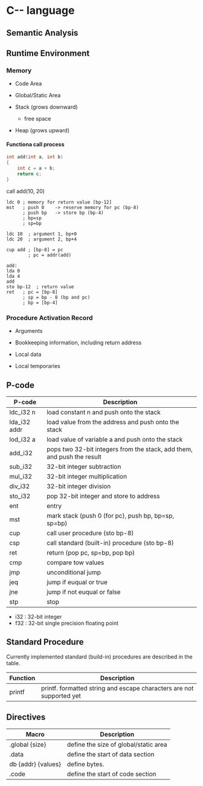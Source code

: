 # C-- language

## Semantic Analysis

## Runtime Environment

### Memory
- Code Area

- Global/Static Area

- Stack (grows downward)
  
  - free space

- Heap (grows upward)

#### Functiona call process

```C
int add(int a, int b)
{
    int c = a + b;
    return c;
}
```

call add(10, 20)

```
ldc 0 ; memory for return value [bp-12]
mst   ; push 0    -> reserve memory for pc (bp-8)
      ; push bp   -> store bp (bp-4)
      ; bp=sp
      ; sp=bp

ldc 10  ; argument 1, bp+0
ldc 20  ; argument 2, bp+4

cup add ; [bp-8] = pc
        ; pc = addr(add)

add:
lda 0
lda 4
add
sto bp-12  ; return value
ret   ; pc = [bp-8]
      ; sp = bp - 8 (bp and pc)
      ; bp = [bp-4]

```

### Procedure Activation Record
- Arguments

- Bookkeeping information, including return address

- Local data

- Local temporaries


## P-code
| P-code | Description |
|-|-|
| ldc_i32 n| load constant n and push onto the stack|
| lda_i32 addr| load value from the address and push onto the stack|
| lod_i32 a| load value of variable a and push onto the stack|
| add_i32 | pops two 32-bit integers from the stack, add them, and push the result |
| sub_i32 | 32-bit integer subtraction|
| mul_i32 | 32-bit integer multiplication |
| div_i32 | 32-bit integer division |
| sto_i32 | pop 32-bit integer and store to address |
| ent | entry |
| mst | mark stack (push 0 (for pc), push bp, bp=sp, sp=bp) |
| cup | call user procedure (sto bp-8)|
| csp | call standard (built-in) procedure (sto bp-8)|
| ret | return (pop pc, sp=bp, pop bp)|
| cmp | compare tow values |
| jmp | unconditional jump |
| jeq | jump if euqual or true |
| jne | jump if not euqual or false|
| stp | stop |

- i32 : 32-bit integer
- f32 : 32-bit single precision floating point

## Standard Procedure
Currently implemented standard (build-in) procedures are described in the table.

| Function | Description |
| - | - |
| printf | printf. formatted string and escape characters are not supported yet |


## Directives

| Macro | Description |
| - | - |
| .global {size} | define the size of global/static area |
| .data | define the start of data section |
| db {addr} {values} | define bytes. |
| .code | define the start of code section |







